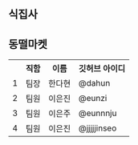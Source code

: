 
## 식집사



## 동떨마켓

<table>
  <tr>
    <th></th>
    <th>직함</th>
    <th>이름</th>
    <th>깃허브 아이디</th>
  </tr>

  <tr>
    <td>1</td>
    <td>팀장</td>
    <td>한다현</td>
    <td>@dahun</td>
  </tr>

  <tr>
    <td>2</td>
    <td>팀원</td>
    <td>이은진</td>
    <td>@eunzi</td>
  </tr>

  <tr>
    <td>3</td>
    <td>팀원</td>
    <td>이은주</td>
    <td>@eunnnju</td>
  </tr>

  <tr>
    <td>4</td>
    <td>팀원</td>
    <td>이은진</td>
    <td>@jjjjjinseo</td>
  </tr>
</table>

<!--

**Here are some ideas to get you started:**

🙋‍♀️ A short introduction - what is your organization all about?
🌈 Contribution guidelines - how can the community get involved?
👩‍💻 Useful resources - where can the community find your docs? Is there anything else the community should know?
🍿 Fun facts - what does your team eat for breakfast?
🧙 Remember, you can do mighty things with the power of [Markdown](https://docs.github.com/github/writing-on-github/getting-started-with-writing-and-formatting-on-github/basic-writing-and-formatting-syntax)
-->
